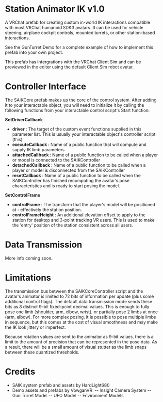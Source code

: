 Station Animator IK v1.0
========================
A VRChat prefab for creating custom in-world IK interactions compatible with most VRChat humanoid SDK3 avatars. It can be used for vehicle steering, airplane cockpit controls, mounted turrets, or other station-based interactions.

See the GunTurret Demo for a complete example of how to implement this prefab into your own project.

This prefab has intergrations with the VRChat Client Sim and can be previewed in the editor using the default Client Sim robot avatar.

Controller Interface
====================
The SAIKCore prefab makes up the core of the control system. After adding it to your interactable object, you will need to initialize it by calling the following functions from your interactable control script's Start function:

**SetDriverCallback** 
- **driver** : The target of the custom event functions supplied in this parameter list. This is usually your interactable object's controller script (this)
- **executeCallback** : Name of a public function that will compute and supply IK limb parameters
- **attachedCallback** : Name of a public function to be called when a player or model is connected to the SAIKController
- **detachedCallback** : Name of a public function to be called when a player or model is disconnected from the SAIKController
- **resetCallback** : Name of a public function to be called when the SAIKController has finished recomputing the avatar's pose characteristics and is ready to start posing the model.

**SetControlFrame**
- **controlFrame** : The transform that the player's model will be positioned at - effectively the station position.
- **controlFrameHeight** : An additional elevation offset to apply to the station for desktop and 3-point tracking VR users. This is used to make the 'entry' position of the station consistent across all users.

Data Transmission
=================
More info coming soon.

Limitations
===========
The transmission bus between the SAIKCoreController script and the avatar's animator is limited to 72 bits of information per update (plus some additional control flags). The default data transmission mode sends these bits as 8 distinct 9-bit fixed-point decimal values. This is enough to fully pose one limb (shoulder, arm, elbow, wrist), or partially pose 2 limbs at once (arm, elbow). For more complex posing, it is possible to pose multiple limbs in sequence, but this comes at the cost of visual smoothness and may make the IK look jittery or imperfect.

Because rotation values are sent to the animator as 9-bit values, there is a limit to the amount of precision that can be represented in the pose data. As a result, there will be a small amount of visual stutter as the limb snaps between these quantized thresholds.

Credits
=======

- SAIK system prefab and assets by HardLight680
- Demo assets and prefabs by VowganVR:
-- Insight Camera System
-- Gun Turret Model
-- UFO Model
-- Environment Models
